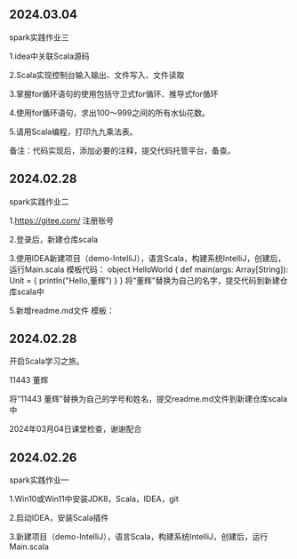 ## 2024.03.04

spark实践作业三

1.idea中关联Scala源码

2.Scala实现控制台输入输出、文件写入、文件读取

3.掌握for循环语句的使用包括守卫式for循环、推导式for循环

4.使用for循环语句，求出100～999之间的所有水仙花数。

5.请用Scala编程，打印九九乘法表。

备注：代码实现后，添加必要的注释，提交代码托管平台，备查。

## 2024.02.28

spark实践作业二

1.https://gitee.com/ 注册账号

2.登录后，新建仓库scala

3.使用IDEA新建项目（demo-IntelliJ），语言Scala，构建系统IntelliJ，创建后，运行Main.scala
模板代码：
object HelloWorld {
    def main(args: Array[String]): Unit = {
        println("Hello,董辉")
    }
}
将“董辉”替换为自己的名字，提交代码到新建仓库scala中

5.新增readme.md文件
模板：
## 2024.02.28

开启Scala学习之旅。

11443 董辉

将“11443 董辉”替换为自己的学号和姓名，提交readme.md文件到新建仓库scala中

2024年03月04日课堂检查，谢谢配合

## 2024.02.26

spark实践作业一

1.Win10或Win11中安装JDK8，Scala，IDEA，git

2.启动IDEA，安装Scala插件

3.新建项目（demo-IntelliJ），语言Scala，构建系统IntelliJ，创建后，运行Main.scala
